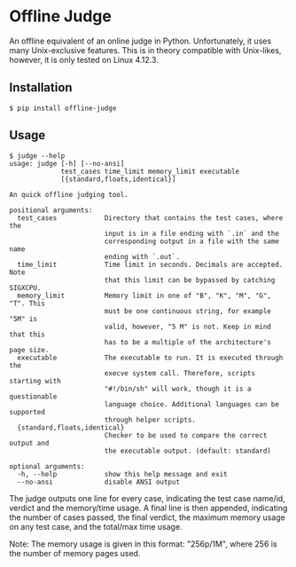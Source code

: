 # Offline Judge
An offline equivalent of an online judge in Python. Unfortunately, it uses many Unix-exclusive features. This is in theory compatible with Unix-likes, however, it is only tested on Linux 4.12.3.

## Installation
```
$ pip install offline-judge
```

## Usage
```
$ judge --help
usage: judge [-h] [--no-ansi]
             test_cases time_limit memory_limit executable
             [{standard,floats,identical}]

An quick offline judging tool.

positional arguments:
  test_cases            Directory that contains the test cases, where the
                        input is in a file ending with `.in` and the
                        corresponding output in a file with the same name
                        ending with `.out`.
  time_limit            Time limit in seconds. Decimals are accepted. Note
                        that this limit can be bypassed by catching SIGXCPU.
  memory_limit          Memory limit in one of "B", "K", "M", "G", "T". This
                        must be one continuous string, for example "5M" is
                        valid, however, "5 M" is not. Keep in mind that this
                        has to be a multiple of the architecture's page size.
  executable            The executable to run. It is executed through the
                        execve system call. Therefore, scripts starting with
                        "#!/bin/sh" will work, though it is a questionable
                        language choice. Additional languages can be supported
                        through helper scripts.
  {standard,floats,identical}
                        Checker to be used to compare the correct output and
                        the executable output. (default: standard)

optional arguments:
  -h, --help            show this help message and exit
  --no-ansi             disable ANSI output
```

The judge outputs one line for every case, indicating the test case name/id, verdict and the memory/time usage. A final line is then appended, indicating the number of cases passed, the final verdict, the maximum memory usage on any test case, and the total/max time usage.

Note: The memory usage is given in this format: "256p/1M", where 256 is the number of memory pages used.
